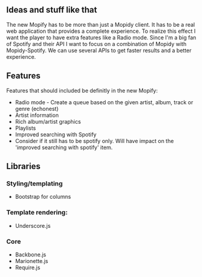 Ideas and stuff like that
--------

The new Mopify has to be more than just a Mopidy client. It has to be a real web application that provides a complete experience. To realize this effect I want the player to have extra features like a Radio mode. 
Since I'm a big fan of Spotify and their API I want to focus on a combination of Mopidy with Mopidy-Spotify. We can use several APIs to get faster results and a better experience. 

Features
---------
Features that should included be definitly in the new Mopify:

* Radio mode - Create a queue based on the given artist, album, track or genre (echonest)
* Artist information 
* Rich album/artist graphics
* Playlists 
* Improved searching with Spotify
* Consider if it still has to be spotify only. Will have impact on the 'improved searching with spotify' item.

Libraries
--------

### Styling/templating

* Bootstrap for columns

### Template rendering:

* Underscore.js

### Core
* Backbone.js
* Marionette.js
* Require.js